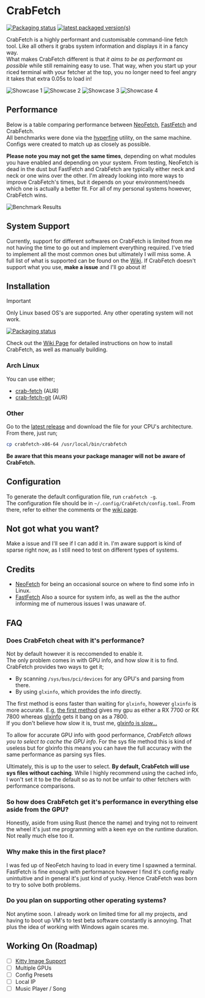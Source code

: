# CrabFetch
[![Packaging status](https://repology.org/badge/tiny-repos/crab-fetch.svg)](https://repology.org/project/crab-fetch/versions)
[![latest packaged version(s)](https://repology.org/badge/latest-versions/crab-fetch.svg)](https://repology.org/project/crab-fetch/versions)

CrabFetch is a highly performant and customisable command-line fetch tool. Like all others it grabs system information and displays it in a fancy way.<br>
What makes CrabFetch different is that _it aims to be as performant as possible_ while still remaining easy to use. That way, when you start up your riced terminal with your fetcher at the top, you no longer need to feel angry it takes that extra 0.05s to load in!

![Showcase 1](https://i.imgur.com/MTAULWp.png)
![Showcase 2](https://i.imgur.com/c6S2q9n.png)
![Showcase 3](https://i.imgur.com/jz2ioEH.png)
![Showcase 4](https://i.imgur.com/kJ7l93H.png)


## Performance
Below is a table comparing performance between [NeoFetch](https://github.com/dylanaraps/neofetch), [FastFetch](https://github.com/fastfetch-cli/fastfetch) and CrabFetch.<br>
All benchmarks were done via the [hyperfine](https://archlinux.org/packages/extra/x86_64/hyperfine/) utility, on the same machine. Configs were created to match up as closely as possible.

**Please note you may not get the same times**, depending on what modules you have enabled and depending on your system. From testing, NeoFetch is dead in the dust but FastFetch and CrabFetch are typically either neck and neck or one wins over the other. I'm already looking into more ways to improve CrabFetch's times, but it depends on your environment/needs which one is actually a better fit. For all of my personal systems however, CrabFetch wins.

![Benchmark Results](https://i.imgur.com/6INKbtk.png)

## System Support
Currently, support for different softwares on CrabFetch is limited from me not having the time to go out and implement everything required. I've tried to implement all the most common ones but ultimately I will miss some.
A full list of what is supported can be found on the [Wiki](https://github.com/LivacoNew/CrabFetch/wiki/Compatability-List).
If CrabFetch doesn't support what you use, **make a issue** and I'll go about it!


## Installation
> [!IMPORTANT]
> Only Linux based OS's are supported. Any other operating system will not work.
>
[![Packaging status](https://repology.org/badge/vertical-allrepos/crab-fetch.svg)](https://repology.org/project/crab-fetch/versions)

Check out the [Wiki Page](https://github.com/LivacoNew/CrabFetch/wiki/Installation) for detailed instructions on how to install CrabFetch, as well as manually building.

### Arch Linux
You can use either;
- [crab-fetch](https://aur.archlinux.org/packages/crab-fetch) (AUR)
- [crab-fetch-git](https://aur.archlinux.org/packages/crab-fetch-git) (AUR)

### Other
Go to the [latest release](https://github.com/LivacoNew/CrabFetch/releases/latest) and download the file for your CPU's architecture. From there, just run;
```sh
cp crabfetch-x86-64 /usr/local/bin/crabfetch
```
**Be aware that this means your package manager will not be aware of CrabFetch.**

## Configuration
To generate the default configuration file, run `crabfetch -g`.<br>
The configuration file should be in `~/.config/CrabFetch/config.toml`. From there, refer to either the comments or the [wiki page](https://github.com/LivacoNew/CrabFetch/wiki/Configuration).


## Not got what you want?
Make a issue and I'll see if I can add it in. I'm aware support is kind of sparse right now, as I still need to test on different types of systems.


## Credits
- [NeoFetch](https://github.com/dylanaraps/neofetch) for being an occasional source on where to find some info in Linux.
- [FastFetch](https://github.com/fastfetch-cli/fastfetch) Also a source for system info, as well as the the author informing me of numerous issues I was unaware of.


## FAQ
### Does CrabFetch cheat with it's performance?
Not by default however it is reccomended to enable it.<br>
The only problem comes in with GPU info, and how slow it is to find. CrabFetch provides two ways to get it;
- By scanning `/sys/bus/pci/devices` for any GPU's and parsing from there.
- By using `glxinfo`, which provides the info directly.

The first method is eons faster than waiting for `glxinfo`, however `glxinfo` is more accurate. E.g, [the first method](https://i.imgur.com/IzWCnlF.png) gives my gpu as either a RX 7700 or RX 7800 whereas [glxinfo](https://i.imgur.com/k7ds3ZK.png) gets it bang on as a 7800.<br>
If you don't believe how slow it is, trust me, [glxinfo is slow...](https://i.imgur.com/YlzENV4.png)

To allow for accurate GPU info with good performance, _CrabFetch allows you to select to cache the GPU info_. For the sys file method this is kind of useless but for glxinfo this means you can have the full accuracy with the same performance as parsing sys files.

Ultimately, this is up to the user to select. **By default, CrabFetch will use sys files without caching**. While I highly recommend using the cached info, I won't set it to be the default so as to not be unfair to other fetchers with performance comparisons.

### So how does CrabFetch get it's performance in everything else aside from the GPU?
Honestly, aside from using Rust (hence the name) and trying not to reinvent the wheel it's just me programming with a keen eye on the runtime duration. Not really much else too it.

### Why make this in the first place?
I was fed up of NeoFetch having to load in every time I spawned a terminal. FastFetch is fine enough with performance however I find it's config really unintuitive and in general it's just kind of yucky. Hence CrabFetch was born to try to solve both problems.

### Do you plan on supporting other operating systems?
Not anytime soon. I already work on limited time for all my projects, and having to boot up VM's to test beta software constantly is annoying. That plus the idea of working with Windows again scares me.


## Working On (Roadmap)
- [ ] [Kitty Image Support](https://sw.kovidgoyal.net/kitty/graphics-protocol/)
- [ ] Multiple GPUs
- [ ] Config Presets
- [ ] Local IP
- [ ] Music Player / Song
